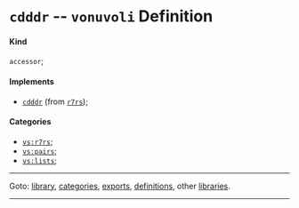 

<a id='definition__vonuvoli__cdddr'></a>

# `cdddr` -- `vonuvoli` Definition


<a id='definition__vonuvoli__cdddr__kind'></a>

#### Kind

`accessor`;


<a id='definition__vonuvoli__cdddr__implements'></a>

#### Implements

 * [`cdddr`](../../r7rs/definitions/cdddr.md#definition__r7rs__cdddr) (from [`r7rs`](../../r7rs/_index.md#library__r7rs));


<a id='definition__vonuvoli__cdddr__categories'></a>

#### Categories

 * [`vs:r7rs`](../../vonuvoli/categories/vs_3a_r7rs.md#category__vonuvoli__vs_3a_r7rs);
 * [`vs:pairs`](../../vonuvoli/categories/vs_3a_pairs.md#category__vonuvoli__vs_3a_pairs);
 * [`vs:lists`](../../vonuvoli/categories/vs_3a_lists.md#category__vonuvoli__vs_3a_lists);

----

Goto: [library](../../vonuvoli/_index.md#library__vonuvoli), [categories](../../vonuvoli/categories/_index.md#toc__vonuvoli__categories), [exports](../../vonuvoli/exports/_index.md#toc__vonuvoli__exports), [definitions](../../vonuvoli/definitions/_index.md#toc__vonuvoli__definitions), other [libraries](../../_libraries.md#toc__libraries).

----

